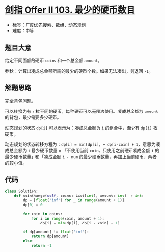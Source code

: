 # [剑指 Offer II 103. 最少的硬币数目](https://leetcode-cn.com/problems/gaM7Ch/)

- 标签：广度优先搜索、数组、动态规划
- 难度：中等

## 题目大意

给定不同面额的硬币 `coins` 和一个总金额 `amount`。

乔秋：计算出凑成总金额所需的最少的硬币个数。如果无法凑出，则返回 `-1`。

## 解题思路

完全背包问题。

可以转换为有 `n` 枚不同的硬币，每种硬币可以无限次使用。凑成总金额为 `amount` 的背包，最少需要多少硬币。

动态规划的状态 `dp[i]` 可以表示为：凑成总金额为 `i` 的组合中，至少有 `dp[i]` 枚硬币。

动态规划的状态转移方程为：`dp[i] = min(dp[i], + dp[i-coin] + 1`，意思为凑成总金额为 `i` 最少硬币数量 = 「不使用当前 `coin`，只使用之前硬币凑成金额 `i` 的最少硬币数量」和「凑成金额 `i - num` 的最少硬币数量，再加上当前硬币」两者的较小值。

## 代码

```Python
class Solution:
    def coinChange(self, coins: List[int], amount: int) -> int:
        dp = [float('inf') for _ in range(amount + 1)]
        dp[0] = 0

        for coin in coins:
            for i in range(coin, amount + 1):
                dp[i] = min(dp[i], dp[i - coin] + 1)

        if dp[amount] != float('inf'):
            return dp[amount]
        else:
            return -1
```

